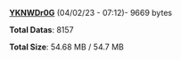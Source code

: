 [**YKNWDr0G**](/data/YKNWDr0G.txt) (04/02/23 - 07:12)- 9669 bytes

**Total Datas**: 8157

**Total Size**: 54.68 MB / 54.7 MB